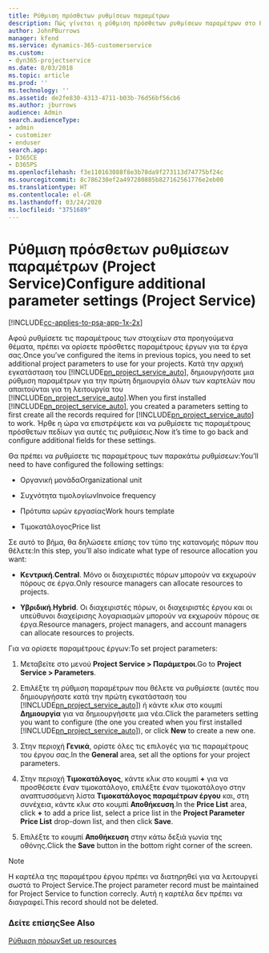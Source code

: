 ```yaml
---
title: Ρύθμιση πρόσθετων ρυθμίσεων παραμέτρων
description: Πώς γίνεται η ρύθμιση πρόσθετων ρυθμίσεων παραμέτρων στο Project Service
author: JohnPBurrows
manager: kfend
ms.service: dynamics-365-customerservice
ms.custom:
- dyn365-projectservice
ms.date: 8/03/2018
ms.topic: article
ms.prod: ''
ms.technology: ''
ms.assetid: de2fe830-4313-4711-b03b-76d56bf56cb6
ms.author: jburrows
audience: Admin
search.audienceType:
- admin
- customizer
- enduser
search.app:
- D365CE
- D365PS
ms.openlocfilehash: f3e110163088f8e3b78da9f273113d74775bf24c
ms.sourcegitcommit: 8c786230ef2a497280885b827162561776e2eb00
ms.translationtype: HT
ms.contentlocale: el-GR
ms.lasthandoff: 03/24/2020
ms.locfileid: "3751689"
---
```

# <a name="configure-additional-parameter-settings-project-service"></a><span data-ttu-id="2c77d-103">Ρύθμιση πρόσθετων ρυθμίσεων παραμέτρων (Project Service)</span><span class="sxs-lookup"><span data-stu-id="2c77d-103">Configure additional parameter settings (Project Service)</span></span>

[!INCLUDE[cc-applies-to-psa-app-1x-2x](../includes/cc-applies-to-psa-app-1x-2x.md)]

<span data-ttu-id="2c77d-104">Αφού ρυθμίσετε τις παραμέτρους των στοιχείων στα προηγούμενα θέματα, πρέπει να ορίσετε πρόσθετες παραμέτρους έργων για τα έργα σας.</span><span class="sxs-lookup"><span data-stu-id="2c77d-104">Once you’ve configured the items in previous topics, you need to set additional project parameters to use for your projects.</span></span> <span data-ttu-id="2c77d-105">Κατά την αρχική εγκατάσταση του [!INCLUDE[pn_project_service_auto](../includes/pn-project-service-auto.md)], δημιουργήσατε μια ρύθμιση παραμέτρων για την πρώτη δημιουργία όλων των καρτελών που απαιτούνται για τη λειτουργία του [!INCLUDE[pn_project_service_auto](../includes/pn-project-service-auto.md)].</span><span class="sxs-lookup"><span data-stu-id="2c77d-105">When you first installed [!INCLUDE[pn_project_service_auto](../includes/pn-project-service-auto.md)], you created a parameters setting to first create all the records required for [!INCLUDE[pn_project_service_auto](../includes/pn-project-service-auto.md)] to work.</span></span> <span data-ttu-id="2c77d-106">Ήρθε η ώρα να επιστρέψετε και να ρυθμίσετε τις παραμέτρους πρόσθετων πεδίων για αυτές τις ρυθμίσεις.</span><span class="sxs-lookup"><span data-stu-id="2c77d-106">Now it’s time to go back and configure additional fields for these settings.</span></span>  
  
 <span data-ttu-id="2c77d-107">Θα πρέπει να ρυθμίσετε τις παραμέτρους των παρακάτω ρυθμίσεων:</span><span class="sxs-lookup"><span data-stu-id="2c77d-107">You’ll need to have configured the following settings:</span></span>  
  
-   <span data-ttu-id="2c77d-108">Οργανική μονάδα</span><span class="sxs-lookup"><span data-stu-id="2c77d-108">Organizational unit</span></span>  
  
-   <span data-ttu-id="2c77d-109">Συχνότητα τιμολογίων</span><span class="sxs-lookup"><span data-stu-id="2c77d-109">Invoice frequency</span></span>  
  
-   <span data-ttu-id="2c77d-110">Πρότυπα ωρών εργασίας</span><span class="sxs-lookup"><span data-stu-id="2c77d-110">Work hours template</span></span>  
  
-   <span data-ttu-id="2c77d-111">Τιμοκατάλογος</span><span class="sxs-lookup"><span data-stu-id="2c77d-111">Price list</span></span>  
 
<span data-ttu-id="2c77d-112">Σε αυτό το βήμα, θα δηλώσετε επίσης τον τύπο της κατανομής πόρων που θέλετε:</span><span class="sxs-lookup"><span data-stu-id="2c77d-112">In this step, you’ll also indicate what type of resource allocation you want:</span></span>  
  
- <span data-ttu-id="2c77d-113">**Κεντρική**.</span><span class="sxs-lookup"><span data-stu-id="2c77d-113">**Central**.</span></span> <span data-ttu-id="2c77d-114">Μόνο οι διαχειριστές πόρων μπορούν να εκχωρούν πόρους σε έργα.</span><span class="sxs-lookup"><span data-stu-id="2c77d-114">Only resource managers can allocate resources to projects.</span></span>  
  
- <span data-ttu-id="2c77d-115">**Υβριδική**.</span><span class="sxs-lookup"><span data-stu-id="2c77d-115">**Hybrid**.</span></span> <span data-ttu-id="2c77d-116">Οι διαχειριστές πόρων, οι διαχειριστές έργου και οι υπεύθυνοι διαχείρισης λογαριασμών μπορούν να εκχωρούν πόρους σε έργα.</span><span class="sxs-lookup"><span data-stu-id="2c77d-116">Resource managers, project managers, and account managers can allocate resources to projects.</span></span>  
  
 
<span data-ttu-id="2c77d-117">Για να ορίσετε παραμέτρους έργων:</span><span class="sxs-lookup"><span data-stu-id="2c77d-117">To set project parameters:</span></span>  
  
1. <span data-ttu-id="2c77d-118">Μεταβείτε στο μενού **Project Service > Παράμετροι**.</span><span class="sxs-lookup"><span data-stu-id="2c77d-118">Go to **Project Service > Parameters**.</span></span>  
  
2. <span data-ttu-id="2c77d-119">Επιλέξτε τη ρύθμιση παραμέτρων που θέλετε να ρυθμίσετε (αυτές που δημιουργήσατε κατά την πρώτη εγκατάσταση του [!INCLUDE[pn_project_service_auto](../includes/pn-project-service-auto.md)]) ή κάντε κλικ στο κουμπί **Δημιουργία** για να δημιουργήσετε μια νέα.</span><span class="sxs-lookup"><span data-stu-id="2c77d-119">Click the parameters setting you want to configure (the one you created when you first installed [!INCLUDE[pn_project_service_auto](../includes/pn-project-service-auto.md)]), or click **New** to create a new one.</span></span>  
  
3. <span data-ttu-id="2c77d-120">Στην περιοχή **Γενικά**, ορίστε όλες τις επιλογές για τις παραμέτρους του έργου σας.</span><span class="sxs-lookup"><span data-stu-id="2c77d-120">In the **General** area, set all the options for your project parameters.</span></span>  
  
4. <span data-ttu-id="2c77d-121">Στην περιοχή **Τιμοκατάλογος**, κάντε κλικ στο κουμπί **+** για να προσθέσετε έναν τιμοκατάλογο, επιλέξτε έναν τιμοκατάλογο στην αναπτυσσόμενη λίστα **Τιμοκατάλογος παραμέτρων έργου** και, στη συνέχεια, κάντε κλικ στο κουμπί **Αποθήκευση**.</span><span class="sxs-lookup"><span data-stu-id="2c77d-121">In the **Price List** area, click **+** to add a price list, select a price list in the **Project Parameter Price List** drop-down list, and then click **Save**.</span></span>  
  
5. <span data-ttu-id="2c77d-122">Επιλέξτε το κουμπί **Αποθήκευση** στην κάτω δεξιά γωνία της οθόνης.</span><span class="sxs-lookup"><span data-stu-id="2c77d-122">Click the **Save** button in the bottom right corner of the screen.</span></span>  

> [!NOTE]
> <span data-ttu-id="2c77d-123">Η καρτέλα της παραμέτρου έργου πρέπει να διατηρηθεί για να λειτουργεί σωστά το Project Service.</span><span class="sxs-lookup"><span data-stu-id="2c77d-123">The project parameter record must be maintained for Project Service to function correcly.</span></span> <span data-ttu-id="2c77d-124">Αυτή η καρτέλα δεν πρέπει να διαγραφεί.</span><span class="sxs-lookup"><span data-stu-id="2c77d-124">This record should not be deleted.</span></span>

### <a name="see-also"></a><span data-ttu-id="2c77d-125">Δείτε επίσης</span><span class="sxs-lookup"><span data-stu-id="2c77d-125">See Also</span></span>  
 [<span data-ttu-id="2c77d-126">Ρύθμιση πόρων</span><span class="sxs-lookup"><span data-stu-id="2c77d-126">Set up resources</span></span>](../project-service/set-up-resources.md)
